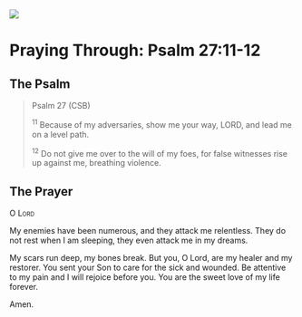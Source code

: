 <img class="intro-left" style="margin-top:10px" src="/images/art-paris-psalter.jpg">

# Praying Through: Psalm 27:11-12

<p style="clear:both;">

## The Psalm

>Psalm 27 (CSB)    
>
><sup>11</sup> Because of my adversaries, show me your way, LORD, and lead me on a level path. 
>
><sup>12</sup> Do not give me over to the will of my foes, for false witnesses rise up against me, breathing violence. 

## The Prayer

<div style="font-variant: small-caps;">O Lord</div>


My enemies have been numerous,
  and they attack me relentless.
They do not rest when I am sleeping,
  they even attack me in my dreams.

My scars run deep,
  my bones break.
But you, O Lord, are my healer and my restorer.
  You sent your Son
  to care for the sick and wounded.
  Be attentive to my pain
  and I will rejoice before you.
You are the sweet love of my life forever.

Amen.
